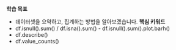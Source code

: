 
**학습 목표**  
- 데이터셋을 요약하고, 집계하는 방법을 알아보겠습니다.
**핵심 키워드**
- df.isnull().sum() / df.isna().sum()
- df.isnull().sum().plot.barh()
- df.describe()
- df.value_counts()
